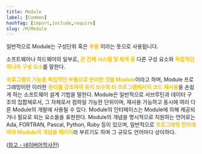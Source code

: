 ```yaml
---
title: Module
label: [Common]
hashTag: [import,include,require]
slug: /M/Module
---
```

일반적으로 Module는 구성단위 혹은 <span style="color:#FFBF00; font-weight:bold;">부품</span> 이라는 뜻으로 사용됩니다.

소프트웨어나 하드웨어의 일부로, <span style="color:#FFBF00; font-weight:bold;">큰 전체 시스템 및 체계 중</span> 다른 구성 요소와 <span style="color:#FFBF00; font-weight:bold;">독립적인 하나의 구성 요소</span>를 말한다.

<span style="color:#FFBF00; font-weight:bold;">프로그램의 기능을 독립적인 부품으로 분리한 것을 Module</span>이라고 하며, Module 프로그래밍이란 이러한 <span style="color:#FFBF00; font-weight:bold;">분리를 강조하여 유지 보수와 타 프로그램에서의 코드 재사용</span>을 손쉽게 하는 소프트웨어 설계 기법을 말한다. Module은 일반적으로 서브루틴과 데이터 구조의 집합체로서, 그 자체로서 컴파일 가능한 단위이며, 재사용 가능하고 동시에 여러 다른 Module의 개발에 사용될 수 있다. Module의 인터페이스는 Module에 의해 제공되거나 필요로 되는 요소들을 표현한다. Module의 개념을 명시적으로 지원하는 언어로는 Ada, FORTRAN, Pascal, Python, Ruby 등이 있으며, 일반적으로 <span style="color:#FFBF00; font-weight:bold;">프로그래밍 언어에 따라 Module의 개념을 패키지</span>라 부르기도 하며 그 규모도 언어마다 상이하다.

([참고 - 네이버어학사전](https://terms.naver.com/entry.nhn?docId=2835919&cid=40942&categoryId=32830))
